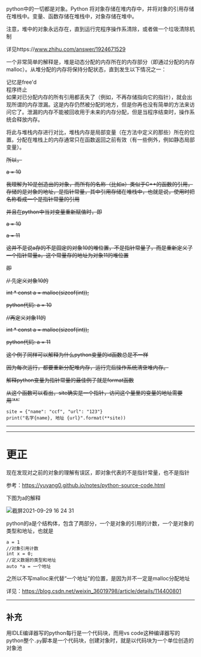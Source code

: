 
python中的一切都是对象。Python 将对象存储在堆内存中，并将对象的引用存储在堆栈中。变量、函数存储在堆栈中，对象存储在堆中。</br>

注意，堆中的对象永远存在，直到运行完程序操作系清除，或者做一个垃圾清除机制</br>

详见https://www.zhihu.com/answer/1924671529</br>

一个非常简单的解释是，堆是动态分配的内存所在的内存部分（即通过分配的内存malloc）。从堆分配的内存将保持分配状态，直到发生以下情况之一：</br>

记忆是free'd</br>
程序终止</br>
如果对已分配内存的所有引用都丢失了（例如，不再存储指向它的指针），就会出现所谓的内存泄漏。这是内存仍然被分配的地方，但是你再也没有简单的方法来访问它了。泄漏的内存不能被回收用于未来的内存分配，但是当程序结束时，操作系统会释放内存。</br>

将此与堆栈内存进行对比，堆栈内存是局部变量（在方法中定义的那些）所在的位置。分配在堆栈上的内存通常只在函数返回之前有效（有一些例外，例如静态局部变量）。</br>

~~所以，~~</br>

~~a = 10~~</br>

~~我理解为10是创造出的对象，而所有的名称（比如a）类似于C++的函数的引用，存储的是对象的地址，是指针常量，其中引用存储在堆栈中，也就是说，使用时把名称看成一个是指针常量的引用~~</br>

~~并且在python中当对变量重新赋值时，即~~</br>

~~a = 10~~</br>

~~a = 11~~</br>

~~这并不是说a存的不是固定的对象10的堆位置，不是指针常量了，而是重新定义了一个指针常量a，这个常量存的地址为对象11的堆位置~~</br>

~~即~~</br>

~~// 先定义对象10的~~</br>

~~int * const a = malloc(sizeof(int));~~</br>

~~python代码: a = 10~~</br>

~~//再定义对象11的~~</br>

~~int * const a = malloc(sizeof(int));~~</br>

~~python代码: a = 11~~</br>

~~这个例子同样可以解释为什么python变量的id函数总是不一样~~</br>

~~因为每次运行，都要重新分配堆内存，运行完后操作系统清空堆内存。~~</br>

~~解释python变量为指针常量的最佳例子就是format函数~~</br>

~~从这个函数可以看出，site确实是一个指针，访问这个量里的变量的地址需要用‘**’~~</br>
```
site = {"name": "ccf", "url": "123"}
print("名字{name}, 地址 {url}".format(**site))
```


---
---

# 更正

现在发现对之前的对象的理解有误区，即对象代表的不是指针常量，也不是指针  


参考：https://yuyang0.github.io/notes/python-source-code.html  

下图为a的解释  

![截屏2021-09-29 16 24 31](https://user-images.githubusercontent.com/74129445/135231350-13b6ab5f-143e-4ba7-9747-ed0364e2f95b.png)</br>  

python的a是个结构体，包含了两部分，一个是对象的引用的计数，一个是对象的类型和地址，也就是  

```
a = 1  
//对象引用计数
int x = 0;
//定义数据的类型和地址
auto *a = 一个地址
```

之所以不写malloc来代替“一个地址”的位置，是因为并不一定是malloc分配地址  

详见：https://blog.csdn.net/weixin_36019798/article/details/114400801</br>

---

## 补充  

用IDLE编译器写的python每行是一个代码块，而用vs code这种编译器写的python整个`.py`脚本是一个代码块，创建对象时，就是以代码块为一个单位创造的对象池

